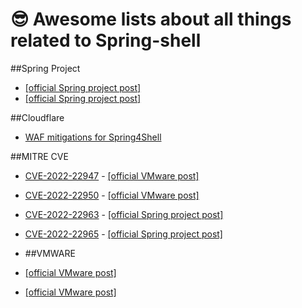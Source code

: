 # 😎 Awesome lists about all things related to Spring-shell

##Spring Project
* [[official Spring project post] ](https://spring.io/blog/2022/03/29/cve-report-published-for-spring-cloud-function)
* [[official Spring project post]](https://spring.io/blog/2022/03/31/spring-framework-rce-early-announcement)

##Cloudflare
* [WAF mitigations for Spring4Shell ](https://blog.cloudflare.com/waf-mitigations-sping4shell/)

##MITRE CVE
* [CVE-2022-22947](https://cve.mitre.org/cgi-bin/cvename.cgi?name=CVE-2022-22947) - [[official VMware post]](https://tanzu.vmware.com/security/cve-2022-22947)
* [CVE-2022-22950](https://cve.mitre.org/cgi-bin/cvename.cgi?name=CVE-2022-22950) - [[official VMware post]](https://tanzu.vmware.com/security/cve-2022-22947)
* [CVE-2022-22963](https://cve.mitre.org/cgi-bin/cvename.cgi?name=CVE-2022-CVE-2022-22963) - [[official Spring project post] ](https://spring.io/blog/2022/03/29/cve-report-published-for-spring-cloud-function)
* [CVE-2022-22965](https://cve.mitre.org/cgi-bin/cvename.cgi?name=CVE-2022-22965) - [[official Spring project post]](https://spring.io/blog/2022/03/31/spring-framework-rce-early-announcement)

* ##VMWARE
* [[official VMware post]](https://tanzu.vmware.com/security/cve-2022-22947)
* [[official VMware post]](https://tanzu.vmware.com/security/cve-2022-22947)


